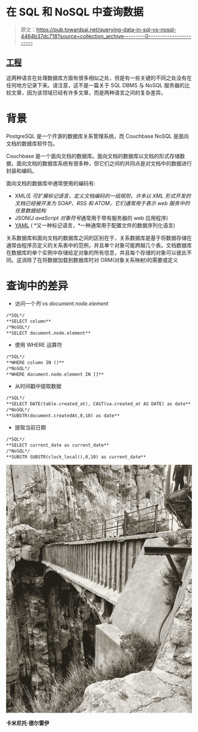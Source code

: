 # 在 SQL 和 NoSQL 中查询数据

> 原文：<https://pub.towardsai.net/querying-data-in-sql-vs-nosql-4464b37dc718?source=collection_archive---------0----------------------->

## [工程](https://towardsai.net/p/category/engineering)

这两种语言在处理数据库方面有很多相似之处，但是有一些关键的不同之处没有在任何地方记录下来。请注意，这不是一篇关于 SQL DBMS 与 NoSQL 服务器的比较文章，因为该领域已经有许多文章，而是两种语言之间的复杂差异。

# **背景**

PostgreSQL 是一个开源的数据库关系管理系统，而 Couchbase NoSQL 是面向文档的数据库软件包。

Couchbase 是一个面向文档的数据库。面向文档的数据库以文档的形式存储数据，面向文档的数据库系统有很多种，但它们之间的共同点是对文档中的数据进行封装和编码。

面向文档的数据库中通常使用的编码有:

*   XML(E *可扩展标记语言，定义文档编码的一组规则，许多以 XML 形式开发的文档已经被开发为 SOAP、RSS 和 ATOM，它们通常用于表示 web 服务中的任意数据结构*
*   JSON(J *avaScript 对象符号*通常用于带有服务器的 web 应用程序)
*   [YAML](https://yaml.org) ( *又一种标记语言，*一种通常用于配置文件的数据序列化语言)

关系数据库和面向文档的数据库之间的区别在于，关系数据库是基于将数据存储在通常由程序员定义的关系表中的范例，并且单个对象可能跨越几个表。文档数据库在数据库的单个实例中存储给定对象的所有信息，并且每个存储的对象可以彼此不同。这消除了在将数据加载到数据库时对 ORM(对象关系映射)的需要或定义

# 查询中的差异

*   访问一个*列 vs document.node.element*

```
/*SQL*/
**SELECT column** 
/*NoSQL*/
**SELECT document.node.element**
```

*   使用 WHERE 运算符

```
/*SQL*/
**WHERE column IN ()**
/*NoSQL*/
**WHERE document.node.element IN []**
```

*   从时间戳中提取数据

```
/*SQL*/
**SELECT DATE(table.created_at), CAST(va.created_at AS DATE) as date**
/*NoSQL*/
**SUBSTR(document.createdAt,0,10) as date**
```

*   提取当前日期

```
/*SQL*/
**SELECT current_date as current_date**
/*NoSQL*/
**SUBSTR SUBSTR(clock_local(),0,10) as current_date**
```

![](img/d6d17d2f9891553f96567b50ccbda211.png)

**卡米尼托·德尔雷伊**